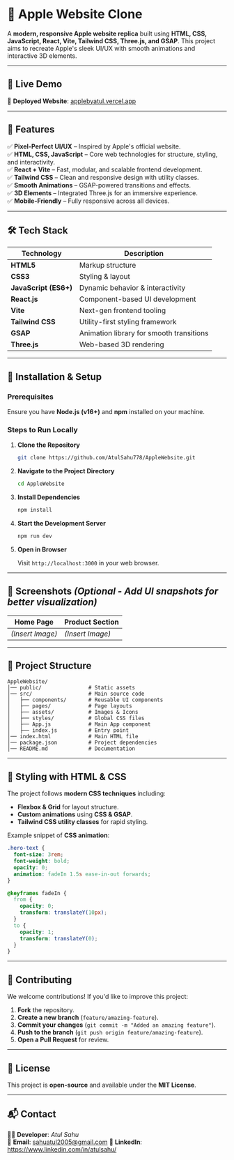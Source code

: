 

# 🍏 Apple Website Clone  

A **modern, responsive Apple website replica** built using **HTML, CSS, JavaScript, React, Vite, Tailwind CSS, Three.js, and GSAP**. This project aims to recreate Apple's sleek UI/UX with smooth animations and interactive 3D elements.  



---

## 🚀 Live Demo  

🔗 **Deployed Website**: [applebyatul.vercel.app](https://applebyatul.vercel.app)  

---

## 📌 Features  

✅ **Pixel-Perfect UI/UX** – Inspired by Apple's official website.  
✅ **HTML, CSS, JavaScript** – Core web technologies for structure, styling, and interactivity.  
✅ **React + Vite** – Fast, modular, and scalable frontend development.  
✅ **Tailwind CSS** – Clean and responsive design with utility classes.  
✅ **Smooth Animations** – GSAP-powered transitions and effects.  
✅ **3D Elements** – Integrated Three.js for an immersive experience.  
✅ **Mobile-Friendly** – Fully responsive across all devices.  

---

## 🛠️ Tech Stack  

| Technology   | Description |
|-------------|------------|
| **HTML5** | Markup structure |
| **CSS3** | Styling & layout |
| **JavaScript (ES6+)** | Dynamic behavior & interactivity |
| **React.js** | Component-based UI development |
| **Vite** | Next-gen frontend tooling |
| **Tailwind CSS** | Utility-first styling framework |
| **GSAP** | Animation library for smooth transitions |
| **Three.js** | Web-based 3D rendering |

---

## 🚀 Installation & Setup  

### Prerequisites  
Ensure you have **Node.js (v16+)** and **npm** installed on your machine.  

### Steps to Run Locally  

1. **Clone the Repository**  

   ```bash
   git clone https://github.com/AtulSahu778/AppleWebsite.git
   ```

2. **Navigate to the Project Directory**  

   ```bash
   cd AppleWebsite
   ```

3. **Install Dependencies**  

   ```bash
   npm install
   ```

4. **Start the Development Server**  

   ```bash
   npm run dev
   ```

5. **Open in Browser**  

   Visit `http://localhost:3000` in your web browser.  

---

## 📸 Screenshots *(Optional - Add UI snapshots for better visualization)*  

| Home Page  | Product Section |
|------------|----------------|
| *(Insert Image)* | *(Insert Image)* |

---

## 📂 Project Structure  

```
AppleWebsite/
│── public/               # Static assets
│── src/                  # Main source code
│   ├── components/       # Reusable UI components
│   ├── pages/            # Page layouts
│   ├── assets/           # Images & Icons
│   ├── styles/           # Global CSS files
│   ├── App.js            # Main App component
│   ├── index.js          # Entry point
│── index.html            # Main HTML file
│── package.json          # Project dependencies
│── README.md             # Documentation
```

---

## 🎨 Styling with HTML & CSS  

The project follows **modern CSS techniques** including:  
- **Flexbox & Grid** for layout structure.  
- **Custom animations** using **CSS & GSAP**.  
- **Tailwind CSS utility classes** for rapid styling.  

Example snippet of **CSS animation**:  

```css
.hero-text {
  font-size: 3rem;
  font-weight: bold;
  opacity: 0;
  animation: fadeIn 1.5s ease-in-out forwards;
}

@keyframes fadeIn {
  from {
    opacity: 0;
    transform: translateY(10px);
  }
  to {
    opacity: 1;
    transform: translateY(0);
  }
}
```

---

## 🤝 Contributing  

We welcome contributions! If you'd like to improve this project:  

1. **Fork** the repository.  
2. **Create a new branch** (`feature/amazing-feature`).  
3. **Commit your changes** (`git commit -m "Added an amazing feature"`).  
4. **Push to the branch** (`git push origin feature/amazing-feature`).  
5. **Open a Pull Request** for review.  

---

## 📝 License  

This project is **open-source** and available under the **MIT License**.  

---

## 📬 Contact  

👨‍💻 **Developer**: *Atul Sahu*  
📧 **Email**: sahuatul2005@gmail.com 
💼 **LinkedIn**: https://www.linkedin.com/in/atulsahu/ 
 


